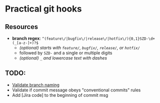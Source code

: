 # Practical git hooks

## Resources

- **branch regex**: `^(feature\/|bugfix\/|release\/|hotfix\/){0,1}SZD-\d+(_[a-z-]+)?$`
    - *(optional) starts with `feature/`, `bugfix/`, `release/`, or `hotfix/`*
    - followed by `SZD-` and a single or multiple digits
    - *(optional) `_` and lowercase text with dashes*

## TODO:

- [Validate branch naming](https://itnext.io/using-git-hooks-to-enforce-branch-naming-policy-ffd81fa01e5e)
- Validate if commit message obeys "conventional commits" rules
- Add [Jira code] to the beginning of commit msg
